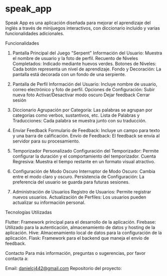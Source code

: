 # speak_app

Speak App es una aplicación diseñada para mejorar el aprendizaje del inglés a través de minijuegos interactivos, con diccionario incluido y varias funcionalidades adicionales.

Funcionalidades

1. Pantalla Principal del Juego "Serpent"
Información del Usuario: Muestra el nombre de usuario y la foto de perfil.
Recuento de Niveles Completados: Indicado mediante huevos verdes.
Botones de Niveles: Cada botón representa un nivel de aprendizaje.
Fondo y Decoración: La pantalla está decorada con un fondo de una serpiente.

2. Pantalla de Perfil
Información del Usuario: Incluye nombre de usuario, correo electrónico y foto de perfil.
Opciones de Configuración:
Subir nueva foto
Activar/Desactivar modo oscuro
Dejar feedback
Cerrar sesión

3. Diccionario
Agrupación por Categoría: Las palabras se agrupan por categorías como verbos, sustantivos, etc.
Lista de Palabras y Traducciones: Cada palabra se muestra junto con su traducción.

4. Enviar Feedback
Formulario de Feedback: Incluye un campo para texto y una barra de calificación.
Envío de Feedback: El feedback se envía al servidor para su procesamiento.

5. Temporizador Personalizado
Configuración del Temporizador: Permite configurar la duración y el comportamiento del temporizador.
Cuenta Regresiva: Muestra el tiempo restante en un formato visual atractivo.

6. Configuración de Modo Oscuro
Interruptor de Modo Oscuro: Cambia entre el modo claro y oscuro.
Persistencia de Configuración: La preferencia del usuario se guarda para futuras sesiones.

7. Administración de Usuarios
Registro de Usuarios: Permite registrar nuevos usuarios.
Actualización de Perfiles: Los usuarios pueden actualizar su información personal.


Tecnologías Utilizadas

Flutter: Framework principal para el desarrollo de la aplicación.
Firebase: Utilizado para la autenticación, almacenamiento de datos y hosting de la aplicación.
Hive: Almacenamiento local de datos para la configuración de la aplicación.
Flask: Framework para el backend que maneja el envío de feedback.


Contacto
Para más información, preguntas o sugerencias, por favor contacta a:

Email: danielcj442@gmail.com
Repositorio del proyecto: 